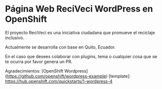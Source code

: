 # Página Web ReciVeci WordPress en OpenShift #

El proyecto ReciVeci es una iniciativa ciudadana que promueve el reciclaje
inclusivo.

Actualmente se desarrolla con base en Quito, Ecuador.

En el caso que desees colaborar con plugins, tema o cualquier cosa que 
se te ocurra por favor genera un PR.

Agradecimientos:
[OpenShift Wordpress] (https://github.com/openshift/wordpress-example)
[template]: https://hub.openshift.com/quickstarts/1-wordpress-4
